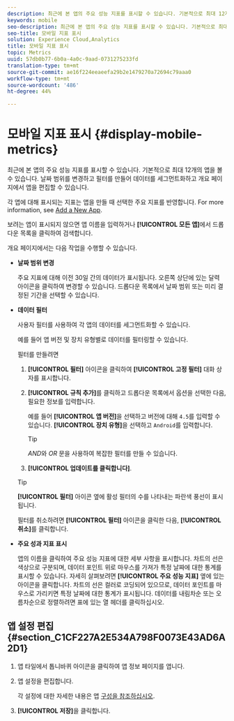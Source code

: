 ```yaml
---
description: 최근에 본 앱의 주요 성능 지표를 표시할 수 있습니다. 기본적으로 최대 12개의 앱을 볼 수 있습니다. 날짜 범위를 변경하고 필터를 만들어 데이터를 세그먼트화하고 개요 페이지에서 앱을 편집할 수 있습니다.
keywords: mobile
seo-description: 최근에 본 앱의 주요 성능 지표를 표시할 수 있습니다. 기본적으로 최대 12개의 앱을 볼 수 있습니다. 날짜 범위를 변경하고 필터를 만들어 데이터를 세그먼트화하고 개요 페이지에서 앱을 편집할 수 있습니다.
seo-title: 모바일 지표 표시
solution: Experience Cloud,Analytics
title: 모바일 지표 표시
topic: Metrics
uuid: 57db0b77-6b0a-4a0c-9aad-0731275233fd
translation-type: tm+mt
source-git-commit: ae16f224eeaeefa29b2e1479270a72694c79aaa0
workflow-type: tm+mt
source-wordcount: '486'
ht-degree: 44%

---
```



# 모바일 지표 표시 {#display-mobile-metrics}

최근에 본 앱의 주요 성능 지표를 표시할 수 있습니다. 기본적으로 최대 12개의 앱을 볼 수 있습니다. 날짜 범위를 변경하고 필터를 만들어 데이터를 세그먼트화하고 개요 페이지에서 앱을 편집할 수 있습니다.

각 앱에 대해 표시되는 지표는 앱을 만들 때 선택한 주요 지표를 반영합니다. For more information, see [Add a New App](/help/using/manage-apps/t-new-app.md).

보려는 앱이 표시되지 않으면 앱 이름을 입력하거나 **[!UICONTROL 모든 앱]**&#x200B;에서 드롭다운 목록을 클릭하여 검색합니다.

개요 페이지에서는 다음 작업을 수행할 수 있습니다.

* **날짜 범위 변경**

   주요 지표에 대해 이전 30일 간의 데이터가 표시됩니다. 오른쪽 상단에 있는 달력 아이콘을 클릭하여 변경할 수 있습니다. 드롭다운 목록에서 날짜 범위 또는 미리 결정된 기간을 선택할 수 있습니다.

* **데이터 필터**

   사용자 필터를 사용하여 각 앱의 데이터를 세그먼트화할 수 있습니다.

   예를 들어 앱 버전 및 장치 유형별로 데이터를 필터링할 수 있습니다.

   필터를 만들려면

   1. **[!UICONTROL 필터]** 아이콘을 클릭하여 **[!UICONTROL 고정 필터]** 대화 상자를 표시합니다.
   1. **[!UICONTROL 규칙 추가]**&#x200B;를 클릭하고 드롭다운 목록에서 옵션을 선택한 다음, 필요한 정보를 입력합니다.

      예를 들어 **[!UICONTROL 앱 버전]**&#x200B;을 선택하고 버전에 대해 `4.5`를 입력할 수 있습니다. **[!UICONTROL 장치 유형]**&#x200B;을 선택하고 `Android`를 입력합니다.

      >[!TIP]
      >
      >*AND*&#x200B;와 *OR* 문을 사용하여 복잡한 필터를 만들 수 있습니다.

   1. **[!UICONTROL 업데이트를 클릭합니다]**.
   >[!TIP]
   >
   >**[!UICONTROL 필터]** 아이콘 옆에 활성 필터의 수를 나타내는 파란색 풍선이 표시됩니다.

   필터를 취소하려면 **[!UICONTROL 필터]** 아이콘을 클릭한 다음, **[!UICONTROL 취소]**&#x200B;를 클릭합니다.

* **주요 성과 지표 표시**

   앱의 이름을 클릭하여 주요 성능 지표에 대한 세부 사항을 표시합니다. 차트의 선은 색상으로 구분되며, 데이터 포인트 위로 마우스를 가져가 특정 날짜에 대한 통계를 표시할 수 있습니다. 자세히 살펴보려면 **[!UICONTROL 주요 성능 지표]** 옆에 있는 아이콘을 클릭합니다. 차트의 선은 컬러로 코딩되어 있으므로, 데이터 포인트를 마우스로 가리키면 특정 날짜에 대한 통계가 표시됩니다. 데이터를 내림차순 또는 오름차순으로 정렬하려면 표에 있는 열 헤더를 클릭하십시오.

## 앱 설정 편집 {#section_C1CF227A2E534A798F0073E43AD6A2D1}

1. 앱 타일에서 톱니바퀴 아이콘을 클릭하여 앱 정보 페이지를 엽니다.
1. 앱 설정을 편집합니다.

   각 설정에 대한 자세한 내용은 앱 [구성을 참조하십시오](/help/using/c-manage-app-settings/c-mob-confg-app/c-mob-confg-app.md).

1. **[!UICONTROL 저장]**&#x200B;을 클릭합니다.
